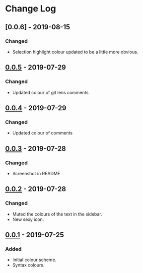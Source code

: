 # Change Log

## [0.0.6] - 2019-08-15
### Changed
- Selection highlight colour updated to be a little more obvious.

## [0.0.5] - 2019-07-29
### Changed
- Updated colour of git lens comments

## [0.0.4] - 2019-07-29
### Changed
- Updated colour of comments

## [0.0.3] - 2019-07-28
### Changed
- Screenshot in README

## [0.0.2] - 2019-07-28
### Changed
- Muted the colours of the text in the sidebar.
- New sexy icon.

## [0.0.1] - 2019-07-25
### Added
- Initial colour scheme.
- Syntax colours.

[0.0.5]: https://github.com/iambenzo/vscode-theme-nyx/compare/0.0.5...0.0.6
[0.0.5]: https://github.com/iambenzo/vscode-theme-nyx/compare/0.0.4...0.0.5
[0.0.4]: https://github.com/iambenzo/vscode-theme-nyx/compare/0.0.3...0.0.4
[0.0.3]: https://github.com/iambenzo/vscode-theme-nyx/compare/0.0.2...0.0.3
[0.0.2]: https://github.com/iambenzo/vscode-theme-nyx/compare/0.0.1...0.0.2
[0.0.1]: https://github.com/iambenzo/vscode-theme-nyx/releases/tag/0.0.1